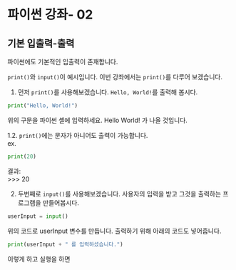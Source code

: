 # 파이썬 강좌- 02
## 기본 입출력-출력

파이썬에도 기본적인 입출력이 존재합니다.

`print()`와 `input()`이 예시입니다. 이번 강좌에서는 `print()`를 다루어 보겠습니다.

1. 먼저 `print()`를 사용해보겠습니다. `Hello, World!`를 출력해 봅시다.

```py
print("Hello, World!")
```
위의 구문을 파이썬 셸에 입력하세요. Hello World! 가 나올 것입니다.

1.2. `print()`에는 문자가 아니어도 출력이 가능합니다.\
ex. 
```py
print(20)
```

결과:\
\>\>\> 20

2. 두번째로 `input()`를 사용해보겠습니다. 사용자의 입력을 받고 그것을 출력하는 프로그램을 만들어봅시다.
```py
userInput = input()
```
위의 코드로 userInput 변수를 만듭니다.
출력하기 위해 아래의 코드도 넣어줍니다.
```py
print(userInput + " 를 입력하셨습니다.")
```
이렇게 하고 실행을 하면

